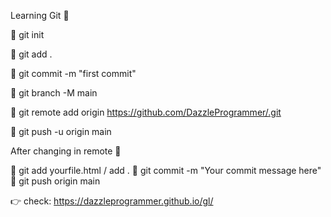 Learning Git 🚀

📌 git init

📌 git add .

📌 git commit -m "first commit"

📌 git branch -M main

📌 git remote add origin https://github.com/DazzleProgrammer/.git

📌 git push -u origin main


After changing in remote 🚀

📌 git add yourfile.html / add .
📌 git commit -m "Your commit message here"
📌 git push origin main

👉 check: https://dazzleprogrammer.github.io/gl/


